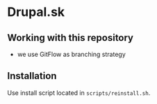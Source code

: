 # Drupal.sk

## Working with this repository

- we use GitFlow as branching strategy

## Installation

Use install script located in `scripts/reinstall.sh`.
